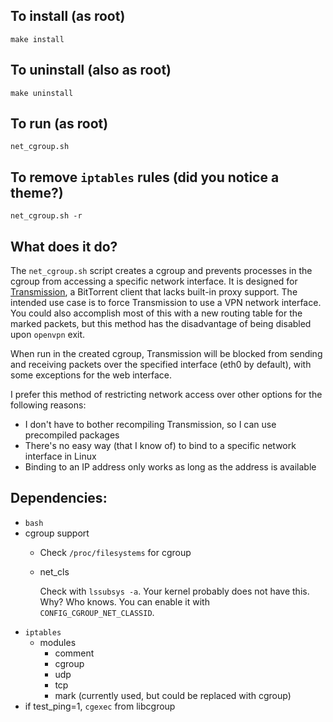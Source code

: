 ## To install (as root)
    make install

## To uninstall (also as root)
    make uninstall

## To run (as root)
    net_cgroup.sh

## To remove `iptables` rules (did you notice a theme?)
    net_cgroup.sh -r

## What does it do?
The `net_cgroup.sh` script creates a cgroup and prevents processes in the 
cgroup from accessing a specific network interface. It is designed for 
[Transmission](http://www.transmissionbt.com/), a BitTorrent client that lacks 
built-in proxy support. The intended use case is to force Transmission to use a 
VPN network interface. You could also accomplish most of this with a new 
routing table for the marked packets, but this method has the disadvantage of 
being disabled upon `openvpn` exit.

When run in the created cgroup, Transmission will be blocked from sending and 
receiving packets over the specified interface (eth0 by default), with some 
exceptions for the web interface.

I prefer this method of restricting network access over other options for the 
following reasons:
 - I don't have to bother recompiling Transmission, so I can use precompiled 
packages
 - There's no easy way (that I know of) to bind to a specific network interface 
in Linux
 - Binding to an IP address only works as long as the address is available

## Dependencies:
- `bash`
- cgroup support
    - Check `/proc/filesystems` for cgroup
    - net_cls

      Check with `lssubsys -a`. Your kernel probably does not have this. Why? 
Who knows. You can enable it with `CONFIG_CGROUP_NET_CLASSID`.
- `iptables`
     - modules
        - comment
        - cgroup
        - udp
        - tcp
        - mark (currently used, but could be replaced with cgroup)
- if test_ping=1, `cgexec` from libcgroup


